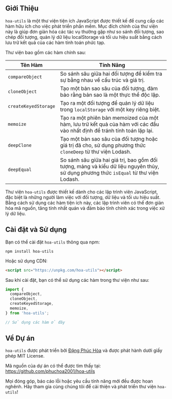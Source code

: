 ## Giới Thiệu

`hoa-utils` là một thư viện tiện ích JavaScript được thiết kế để cung cấp các hàm hữu ích cho việc phát triển phần mềm. Mục đích chính của thư viện này là giúp đơn giản hóa các tác vụ thường gặp như so sánh đối tượng, sao chép đối tượng, quản lý dữ liệu localStorage và tối ưu hiệu suất bằng cách lưu trữ kết quả của các hàm tính toán phức tạp.

Thư viện bao gồm các hàm chính sau:

| Tên Hàm              | Tính Năng                                                                                                                            |
| -------------------- | ------------------------------------------------------------------------------------------------------------------------------------ |
| `compareObject`      | So sánh sâu giữa hai đối tượng để kiểm tra sự bằng nhau về cấu trúc và giá trị.                                                      |
| `cloneObject`        | Tạo một bản sao sâu của đối tượng, đảm bảo rằng bản sao là một thực thể độc lập.                                                     |
| `createKeyedStorage` | Tạo ra một đối tượng để quản lý dữ liệu trong `localStorage` với một key riêng biệt.                                                 |
| `memoize`            | Tạo ra một phiên bản memoized của một hàm, lưu trữ kết quả của hàm với các đầu vào nhất định để tránh tính toán lặp lại.             |
| `deepClone`          | Tạo một bản sao sâu của đối tượng hoặc giá trị đã cho, sử dụng phương thức `cloneDeep` từ thư viện Lodash.                           |
| `deepEqual`          | So sánh sâu giữa hai giá trị, bao gồm đối tượng, mảng và kiểu dữ liệu nguyên thủy, sử dụng phương thức `isEqual` từ thư viện Lodash. |

Thư viện `hoa-utils` được thiết kế dành cho các lập trình viên JavaScript, đặc biệt là những người làm việc với đối tượng, dữ liệu và tối ưu hiệu suất. Bằng cách sử dụng các hàm tiện ích này, các lập trình viên có thể đơn giản hóa mã nguồn, tăng tính nhất quán và đảm bảo tính chính xác trong việc xử lý dữ liệu.

## Cài đặt và Sử dụng

Bạn có thể cài đặt `hoa-utils` thông qua npm:

```
npm install hoa-utils
```

Hoặc sử dụng CDN:

```html
<script src="https://unpkg.com/hoa-utils"></script>
```

Sau khi cài đặt, bạn có thể sử dụng các hàm trong thư viện như sau:

```javascript
import {
  compareObject,
  cloneObject,
  createKeyedStorage,
  memoize,
} from 'hoa-utils';

// Sử dụng các hàm ở đây
```

## Về Dự án

`hoa-utils` được phát triển bởi [Đặng Phúc Hòa](https://github.com/phuchoa2001) và được phát hành dưới giấy phép MIT License.

Mã nguồn của dự án có thể được tìm thấy tại: https://github.com/phuchoa2001/hoa-utils

Mọi đóng góp, báo cáo lỗi hoặc yêu cầu tính năng mới đều được hoan nghênh. Hãy tham gia cùng chúng tôi để cải thiện và phát triển thư viện `hoa-utils`!
